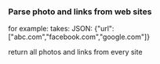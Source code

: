 ### Parse photo and links from web sites

for example:
takes: JSON: {"url":["abc.com","facebook.com","google.com"]}

return all photos and links from every site